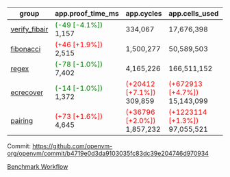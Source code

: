 | group | app.proof_time_ms | app.cycles | app.cells_used | leaf.proof_time_ms | leaf.cycles | leaf.cells_used |
| -- | -- | -- | -- | -- | -- | -- |
| [verify_fibair](https://github.com/openvm-org/openvm/blob/benchmark-results/benchmarks-pr/1670/verify_fibair-b4719e0d3da9103035fc83dc39e204746d970934.md) |<span style='color: green'>(-49 [-4.1%])</span> 1,157 |  334,067 |  17,676,398 |- | - | - |
| [fibonacci](https://github.com/openvm-org/openvm/blob/benchmark-results/benchmarks-pr/1670/fibonacci-b4719e0d3da9103035fc83dc39e204746d970934.md) |<span style='color: red'>(+46 [+1.9%])</span> 2,515 |  1,500,277 |  50,589,503 |- | - | - |
| [regex](https://github.com/openvm-org/openvm/blob/benchmark-results/benchmarks-pr/1670/regex-b4719e0d3da9103035fc83dc39e204746d970934.md) |<span style='color: green'>(-78 [-1.0%])</span> 7,402 |  4,165,226 |  166,511,152 |- | - | - |
| [ecrecover](https://github.com/openvm-org/openvm/blob/benchmark-results/benchmarks-pr/1670/ecrecover-b4719e0d3da9103035fc83dc39e204746d970934.md) |<span style='color: green'>(-14 [-1.0%])</span> 1,372 | <span style='color: red'>(+20412 [+7.1%])</span> 309,859 | <span style='color: red'>(+672913 [+4.7%])</span> 15,143,099 |- | - | - |
| [pairing](https://github.com/openvm-org/openvm/blob/benchmark-results/benchmarks-pr/1670/pairing-b4719e0d3da9103035fc83dc39e204746d970934.md) |<span style='color: red'>(+73 [+1.6%])</span> 4,645 | <span style='color: red'>(+36796 [+2.0%])</span> 1,857,232 | <span style='color: red'>(+1223114 [+1.3%])</span> 97,055,521 |- | - | - |


Commit: https://github.com/openvm-org/openvm/commit/b4719e0d3da9103035fc83dc39e204746d970934

[Benchmark Workflow](https://github.com/openvm-org/openvm/actions/runs/15150836962)
